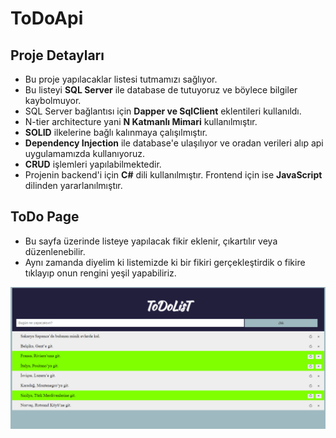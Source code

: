 # ToDoApi

## Proje Detayları
- Bu proje yapılacaklar listesi tutmamızı sağlıyor.
- Bu listeyi __SQL Server__ ile database de tutuyoruz ve böylece bilgiler kaybolmuyor.
- SQL Server bağlantısı için __Dapper ve SqlClient__ eklentileri kullanıldı.
- N-tier architecture yani __N Katmanlı Mimari__ kullanılmıştır.
- __SOLID__ ilkelerine bağlı kalınmaya çalışılmıştır.
- __Dependency Injection__ ile database'e ulaşılıyor ve oradan verileri alıp api uygulamamızda kullanıyoruz.
- __CRUD__ işlemleri yapılabilmektedir.
- Projenin backend'i için __C#__ dili kullanılmıştır. Frontend için ise __JavaScript__ dilinden yararlanılmıştır.

## ToDo Page
- Bu sayfa üzerinde listeye yapılacak fikir eklenir, çıkartılır veya düzenlenebilir.
- Aynı zamanda diyelim ki listemizde ki bir fikiri gerçekleştirdik o fikire tıklayıp onun rengini yeşil yapabiliriz.


![ToDo Sayfası](https://github.com/devmutluhan/ToDoApi/blob/main/Images/TodoList.png)
